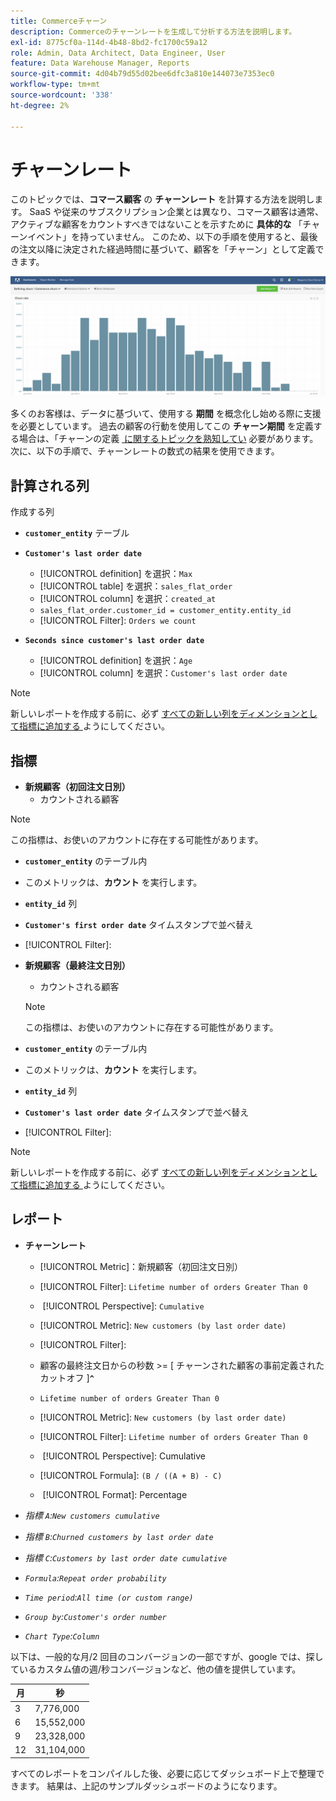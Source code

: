 ```yaml
---
title: Commerceチャーン
description: Commerceのチャーンレートを生成して分析する方法を説明します。
exl-id: 8775cf0a-114d-4b48-8bd2-fc1700c59a12
role: Admin, Data Architect, Data Engineer, User
feature: Data Warehouse Manager, Reports
source-git-commit: 4d04b79d55d02bee6dfc3a810e144073e7353ec0
workflow-type: tm+mt
source-wordcount: '338'
ht-degree: 2%

---
```


# チャーンレート

このトピックでは、**コマース顧客** の **チャーンレート** を計算する方法を説明します。 SaaS や従来のサブスクリプション企業とは異なり、コマース顧客は通常、アクティブな顧客をカウントすべきではないことを示すために **具体的な** 「チャーンイベント」を持っていません。 このため、以下の手順を使用すると、最後の注文以降に決定された経過時間に基づいて、顧客を「チャーン」として定義できます。

![&#x200B; 時間の経過に伴う顧客のリテンションを示すチャーンレートビジュアライゼーション &#x200B;](../../assets/Churn_rate_image.png)

多くのお客様は、データに基づいて、使用する **期間** を概念化し始める際に支援を必要としています。 過去の顧客の行動を使用してこの **チャーン期間** を定義する場合は、「チャーンの定義 [&#x200B; に関するトピックを熟知してい &#x200B;](../analysis/define-cust-churn.md) 必要があります。 次に、以下の手順で、チャーンレートの数式の結果を使用できます。

## 計算される列

作成する列

* **`customer_entity`** テーブル
* **`Customer's last order date`**
   * [!UICONTROL definition] を選択：`Max`
   * [!UICONTROL table] を選択：`sales_flat_order`
   * [!UICONTROL column] を選択：`created_at`
   * `sales_flat_order.customer_id = customer_entity.entity_id`
   * [!UICONTROL Filter]: `Orders we count`

* **`Seconds since customer's last order date`**
   * [!UICONTROL definition] を選択：`Age`
   * [!UICONTROL column] を選択：`Customer's last order date`

>[!NOTE]
>
>新しいレポートを作成する前に、必ず [&#x200B; すべての新しい列をディメンションとして指標に追加する &#x200B;](../data-warehouse-mgr/manage-data-dimensions-metrics.md) ようにしてください。

## 指標

* **新規顧客（初回注文日別）**
   * カウントされる顧客

>[!NOTE]
>
>この指標は、お使いのアカウントに存在する可能性があります。

* **`customer_entity`** のテーブル内
* このメトリックは、**カウント** を実行します。
* **`entity_id`** 列
* **`Customer's first order date`** タイムスタンプで並べ替え
* [!UICONTROL Filter]:

* **新規顧客（最終注文日別）**
   * カウントされる顧客

  >[!NOTE]
  >
  >この指標は、お使いのアカウントに存在する可能性があります。

* **`customer_entity`** のテーブル内
* このメトリックは、**カウント** を実行します。
* **`entity_id`** 列
* **`Customer's last order date`** タイムスタンプで並べ替え
* [!UICONTROL Filter]:

>[!NOTE]
>
>新しいレポートを作成する前に、必ず [&#x200B; すべての新しい列をディメンションとして指標に追加する &#x200B;](../data-warehouse-mgr/manage-data-dimensions-metrics.md) ようにしてください。

## レポート

* **チャーンレート**
   * [!UICONTROL Metric]：新規顧客（初回注文日別）
   * [!UICONTROL Filter]: `Lifetime number of orders Greater Than 0`
   * &#x200B;
     [!UICONTROL Perspective]: `Cumulative`
   * [!UICONTROL Metric]: `New customers (by last order date)`
   * [!UICONTROL Filter]:
   * 顧客の最終注文日からの秒数 >= [ チャーンされた顧客の事前定義されたカットオフ ]&#x200B;**`^`**
   * `Lifetime number of orders Greater Than 0`

   * [!UICONTROL Metric]: `New customers (by last order date)`
   * [!UICONTROL Filter]: `Lifetime number of orders Greater Than 0`
   * &#x200B;
     [!UICONTROL Perspective]: Cumulative
   * [!UICONTROL Formula]: `(B / ((A + B) - C)`
   * &#x200B;
     [!UICONTROL Format]: Percentage

* *指標 `A`:`New customers cumulative`*
* *指標 `B`:`Churned customers by last order date`*
* *指標 `C`:`Customers by last order date cumulative`*
* *`Formula`:`Repeat order probability`*
* *`Time period`:`All time (or custom range)`*
* *`Group by`:`Customer's order number`*
* *`Chart Type`:`Column`*

以下は、一般的な月/2 回目のコンバージョンの一部ですが、google では、探しているカスタム値の週/秒コンバージョンなど、他の値を提供しています。

| **月** | **秒** |
|---|---|
| 3 | 7,776,000 |
| 6 | 15,552,000 |
| 9 | 23,328,000 |
| 12 | 31,104,000 |

すべてのレポートをコンパイルした後、必要に応じてダッシュボード上で整理できます。 結果は、上記のサンプルダッシュボードのようになります。

